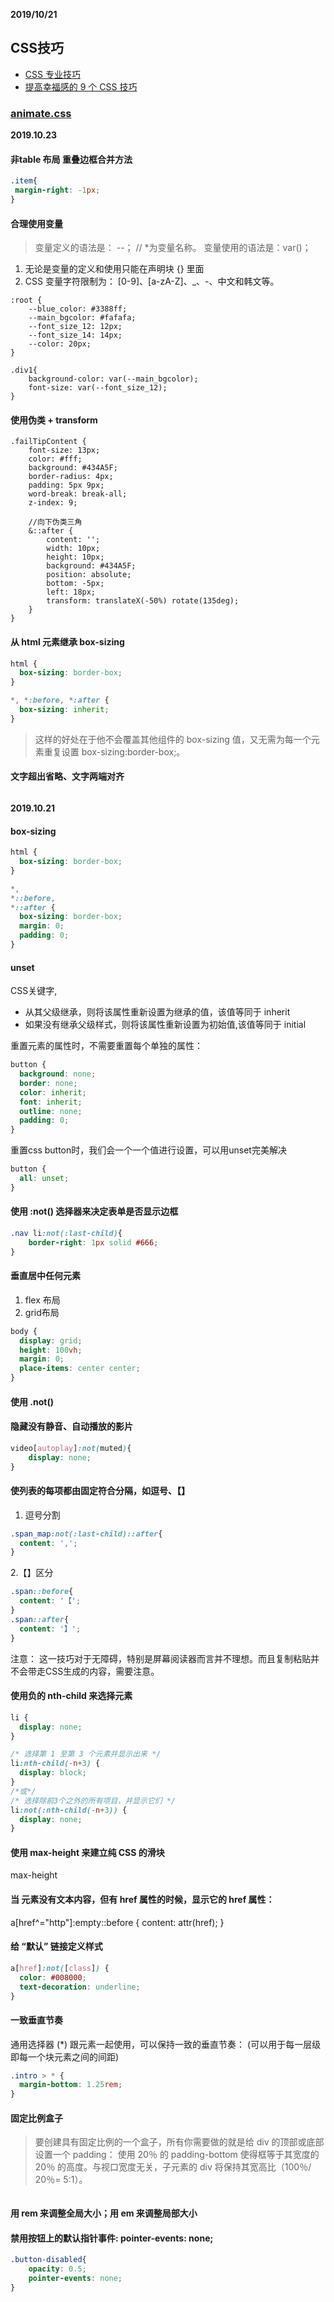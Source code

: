 
**2019/10/21**
## CSS技巧
- [CSS 专业技巧](https://github.com/AllThingsSmitty/css-protips/tree/master/translations/zh-CN)
- [提高幸福感的 9 个 CSS 技巧](https://mp.weixin.qq.com/s/id_n8SO4nNazzGK7H6BPyg)

### [animate.css](https://daneden.github.io/animate.css/)


**2019.10.23**
#### 非table 布局 重叠边框合并方法
```css
.item{
 margin-right: -1px;
}
```
#### 合理使用变量

>变量定义的语法是： --； // *为变量名称。
 变量使用的语法是：var()；

1. 无论是变量的定义和使用只能在声明块 {} 里面
2. CSS 变量字符限制为： [0-9]、[a-zA-Z]、_、-、中文和韩文等。
```
:root {
    --blue_color: #3388ff;
    --main_bgcolor: #fafafa;
    --font_size_12: 12px;
    --font_size_14: 14px;
    --color: 20px;
}

.div1{
    background-color: var(--main_bgcolor);
    font-size: var(--font_size_12);
}
```

#### 使用伪类 + transform
```
.failTipContent {
    font-size: 13px;
    color: #fff;
    background: #434A5F;
    border-radius: 4px;
    padding: 5px 9px;
    word-break: break-all;
    z-index: 9;

    //向下伪类三角
    &::after {
        content: '';
        width: 10px;
        height: 10px;
        background: #434A5F;
        position: absolute;
        bottom: -5px;
        left: 18px;
        transform: translateX(-50%) rotate(135deg);
    }
}
```
#### 从 html 元素继承 box-sizing

```css
html {
  box-sizing: border-box;
}

*, *:before, *:after {
  box-sizing: inherit;
}
```
>这样的好处在于他不会覆盖其他组件的 box-sizing 值，又无需为每一个元素重复设置 box-sizing:border-box;。

#### 文字超出省略、文字两端对齐
```css

```


**2019.10.21**
####   box-sizing
```css
html {
  box-sizing: border-box;
}

*,
*::before,
*::after {
  box-sizing: border-box;
  margin: 0;
  padding: 0;
}
```

####  unset
CSS关键字,
- 从其父级继承，则将该属性重新设置为继承的值，该值等同于 inherit
- 如果没有继承父级样式，则将该属性重新设置为初始值,该值等同于 initial

重置元素的属性时，不需要重置每个单独的属性：

```css
button {
  background: none;
  border: none;
  color: inherit;
  font: inherit;
  outline: none;
  padding: 0;
}
```
重置css button时，我们会一个一个值进行设置，可以用unset完美解决
```css
button {
  all: unset;
}
```
####  使用 :not() 选择器来决定表单是否显示边框
```css
.nav li:not(:last-child){
    border-right: 1px solid #666;
}
```

####  垂直居中任何元素
1. flex 布局
2. grid布局
```css
body {
  display: grid;
  height: 100vh;
  margin: 0;
  place-items: center center;
}
```
#### 使用 .not()
#### 隐藏没有静音、自动播放的影片
```css
video[autoplay]:not(muted){
    display: none;
}
```
####  使列表的每项都由固定符合分隔，如逗号、【】
1. 逗号分割
```css
.span_map:not(:last-child)::after{
  content: ',';
}
```
2.【】区分
```css
.span::before{
  content: '【';
}
.span::after{
  content: '】';
}
```
注意： 这一技巧对于无障碍，特别是屏幕阅读器而言并不理想。而且复制粘贴并不会带走CSS生成的内容，需要注意。


####  使用负的 nth-child 来选择元素
```css
li {
  display: none;
}

/* 选择第 1 至第 3 个元素并显示出来 */
li:nth-child(-n+3) {
  display: block;
}
/*或*/
/* 选择除前3个之外的所有项目，并显示它们 */
li:not(:nth-child(-n+3)) {
  display: none;
}
```

####  使用 max-height 来建立纯 CSS 的滑块
max-height
####  当 <a> 元素没有文本内容，但有 href 属性的时候，显示它的 href 属性：
a[href^="http"]:empty::before {
  content: attr(href);
}

####  给 “默认” 链接定义样式
```css
a[href]:not([class]) {
  color: #008000;
  text-decoration: underline;
}
```

####  一致垂直节奏
通用选择器 (*) 跟元素一起使用，可以保持一致的垂直节奏：
(可以用于每一层级即每一个块元素之间的间距)
```css
.intro > * {
  margin-bottom: 1.25rem;
}

```

####  固定比例盒子
>要创建具有固定比例的一个盒子，所有你需要做的就是给 div 的顶部或底部设置一个 padding：
使用 20％ 的 padding-bottom 使得框等于其宽度的 20％ 的高度。与视口宽度无关，子元素的 div 将保持其宽高比（100％/ 20％= 5:1）。
```css

```
####  用 rem 来调整全局大小；用 em 来调整局部大小
#### 禁用按钮上的默认指针事件: pointer-events: none;
```css
.button-disabled{
    opacity: 0.5;
    pointer-events: none;
}
```






